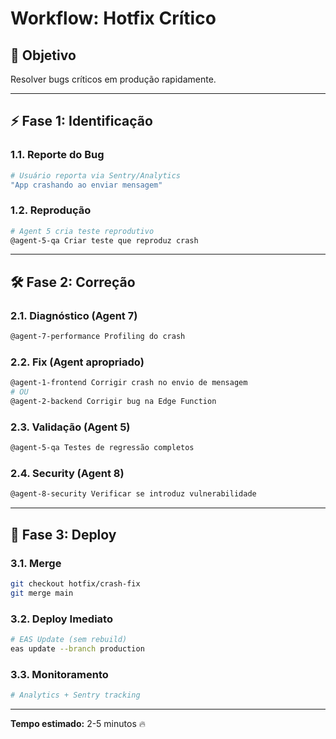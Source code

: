 # Workflow: Hotfix Crítico

## 🚨 Objetivo
Resolver bugs críticos em produção rapidamente.

---

## ⚡ Fase 1: Identificação

### 1.1. Reporte do Bug
```bash
# Usuário reporta via Sentry/Analytics
"App crashando ao enviar mensagem"
```

### 1.2. Reprodução
```bash
# Agent 5 cria teste reprodutivo
@agent-5-qa Criar teste que reproduz crash
```

---

## 🛠️ Fase 2: Correção

### 2.1. Diagnóstico (Agent 7)
```bash
@agent-7-performance Profiling do crash
```

### 2.2. Fix (Agent apropriado)
```bash
@agent-1-frontend Corrigir crash no envio de mensagem
# OU
@agent-2-backend Corrigir bug na Edge Function
```

### 2.3. Validação (Agent 5)
```bash
@agent-5-qa Testes de regressão completos
```

### 2.4. Security (Agent 8)
```bash
@agent-8-security Verificar se introduz vulnerabilidade
```

---

## 🚀 Fase 3: Deploy

### 3.1. Merge
```bash
git checkout hotfix/crash-fix
git merge main
```

### 3.2. Deploy Imediato
```bash
# EAS Update (sem rebuild)
eas update --branch production
```

### 3.3. Monitoramento
```bash
# Analytics + Sentry tracking
```

---

**Tempo estimado:** 2-5 minutos 🔥
